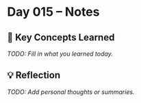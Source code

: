 # Day 015 – Notes

## 🔑 Key Concepts Learned

_TODO: Fill in what you learned today._

## 💡 Reflection

_TODO: Add personal thoughts or summaries._

